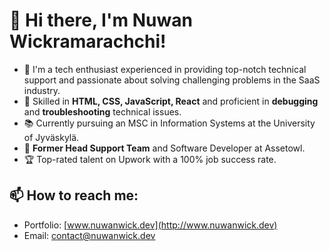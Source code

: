 # 👋 Hi there, I'm Nuwan Wickramarachchi!

- 🌱 I'm a tech enthusiast experienced in providing top-notch technical support and passionate about solving challenging problems in the SaaS industry.
- 🔧 Skilled in **HTML, CSS, JavaScript, React** and proficient in **debugging** and **troubleshooting** technical issues.
- 📚 Currently pursuing an MSC in Information Systems at the University of Jyväskylä.
- 🏢 **Former Head Support Team** and Software Developer at Assetowl.
- 🏆 Top-rated talent on Upwork with a 100% job success rate.

## 📫 How to reach me:
- Portfolio: [www.nuwanwick.dev](http://www.nuwanwick.dev)
- Email: [contact@nuwanwick.dev](mailto:contact@nuwanwick.dev)

